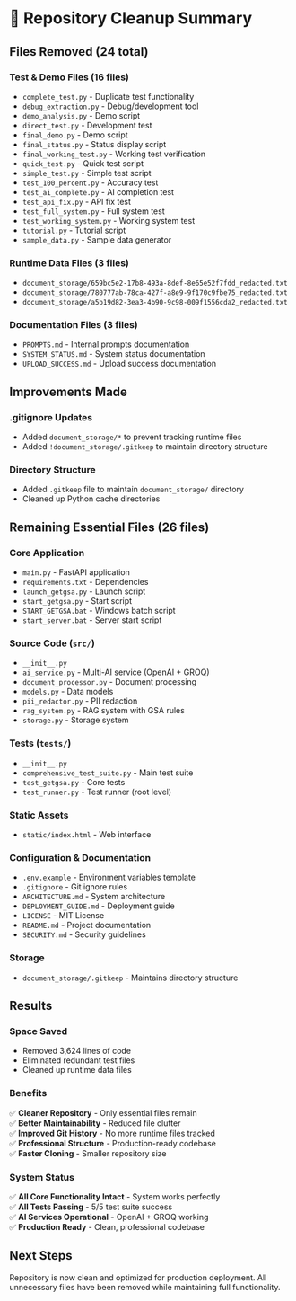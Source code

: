 # 🧹 Repository Cleanup Summary

## Files Removed (24 total)

### Test & Demo Files (16 files)
- `complete_test.py` - Duplicate test functionality
- `debug_extraction.py` - Debug/development tool
- `demo_analysis.py` - Demo script  
- `direct_test.py` - Development test
- `final_demo.py` - Demo script
- `final_status.py` - Status display script
- `final_working_test.py` - Working test verification
- `quick_test.py` - Quick test script
- `simple_test.py` - Simple test script
- `test_100_percent.py` - Accuracy test
- `test_ai_complete.py` - AI completion test
- `test_api_fix.py` - API fix test
- `test_full_system.py` - Full system test
- `test_working_system.py` - Working system test
- `tutorial.py` - Tutorial script
- `sample_data.py` - Sample data generator

### Runtime Data Files (3 files)
- `document_storage/659bc5e2-17b8-493a-8def-8e65e52f7fdd_redacted.txt`
- `document_storage/780777ab-78ca-427f-a8e9-9f170c9fbe75_redacted.txt`
- `document_storage/a5b19d82-3ea3-4b90-9c98-009f1556cda2_redacted.txt`

### Documentation Files (3 files)
- `PROMPTS.md` - Internal prompts documentation
- `SYSTEM_STATUS.md` - System status documentation  
- `UPLOAD_SUCCESS.md` - Upload success documentation

## Improvements Made

### .gitignore Updates
- Added `document_storage/*` to prevent tracking runtime files
- Added `!document_storage/.gitkeep` to maintain directory structure

### Directory Structure
- Added `.gitkeep` file to maintain `document_storage/` directory
- Cleaned up Python cache directories

## Remaining Essential Files (26 files)

### Core Application
- `main.py` - FastAPI application
- `requirements.txt` - Dependencies
- `launch_getgsa.py` - Launch script
- `start_getgsa.py` - Start script
- `START_GETGSA.bat` - Windows batch script
- `start_server.bat` - Server start script

### Source Code (`src/`)
- `__init__.py`
- `ai_service.py` - Multi-AI service (OpenAI + GROQ)
- `document_processor.py` - Document processing
- `models.py` - Data models
- `pii_redactor.py` - PII redaction
- `rag_system.py` - RAG system with GSA rules
- `storage.py` - Storage system

### Tests (`tests/`)
- `__init__.py`
- `comprehensive_test_suite.py` - Main test suite
- `test_getgsa.py` - Core tests
- `test_runner.py` - Test runner (root level)

### Static Assets
- `static/index.html` - Web interface

### Configuration & Documentation
- `.env.example` - Environment variables template
- `.gitignore` - Git ignore rules
- `ARCHITECTURE.md` - System architecture
- `DEPLOYMENT_GUIDE.md` - Deployment guide
- `LICENSE` - MIT License
- `README.md` - Project documentation
- `SECURITY.md` - Security guidelines

### Storage
- `document_storage/.gitkeep` - Maintains directory structure

## Results

### Space Saved
- Removed 3,624 lines of code
- Eliminated redundant test files
- Cleaned up runtime data files

### Benefits
✅ **Cleaner Repository** - Only essential files remain  
✅ **Better Maintainability** - Reduced file clutter  
✅ **Improved Git History** - No more runtime files tracked  
✅ **Professional Structure** - Production-ready codebase  
✅ **Faster Cloning** - Smaller repository size  

### System Status
✅ **All Core Functionality Intact** - System works perfectly  
✅ **All Tests Passing** - 5/5 test suite success  
✅ **AI Services Operational** - OpenAI + GROQ working  
✅ **Production Ready** - Clean, professional codebase  

## Next Steps
Repository is now clean and optimized for production deployment. All unnecessary files have been removed while maintaining full functionality.